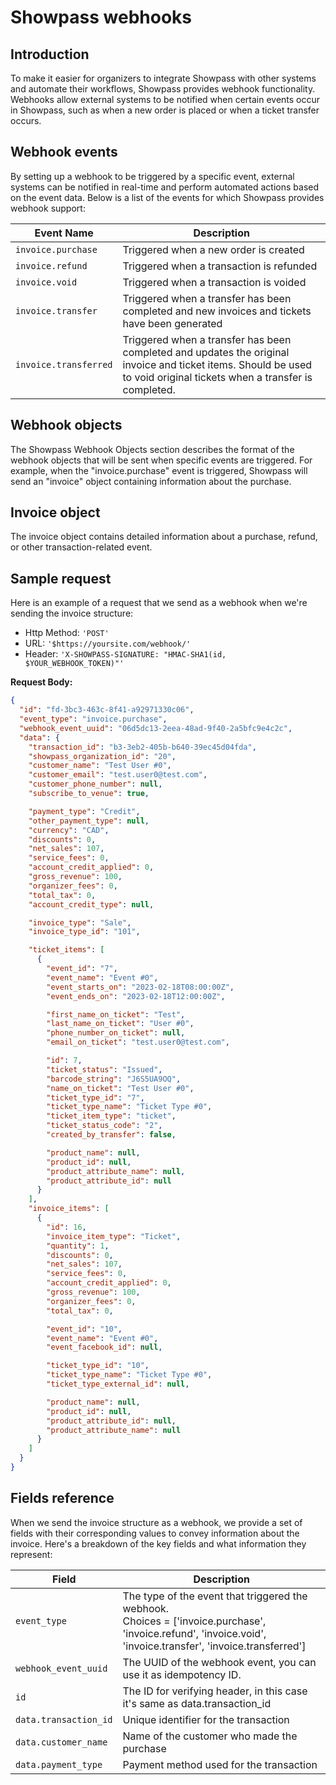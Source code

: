# Showpass webhooks

## Introduction

To make it easier for organizers to integrate Showpass with other systems and automate their workflows, Showpass provides webhook functionality. Webhooks allow external systems to be notified when certain events occur in Showpass, such as when a new order is placed or when a ticket transfer occurs.

## Webhook events

By setting up a webhook to be triggered by a specific event, external systems can be notified in real-time and perform automated actions based on the event data. Below is a list of the events for which Showpass provides webhook support:

| Event Name            | Description                                                                                                                                                           |
| --------------------- | --------------------------------------------------------------------------------------------------------------------------------------------------------------------- |
| `invoice.purchase`    | Triggered when a new order is created                                                                                                                                 |
| `invoice.refund`      | Triggered when a transaction is refunded                                                                                                                              |
| `invoice.void`        | Triggered when a transaction is voided                                                                                                                                |
| `invoice.transfer`    | Triggered when a transfer has been completed and new invoices and tickets have been generated                                                                         |
| `invoice.transferred` | Triggered when a transfer has been completed and updates the original invoice and ticket items. Should be used to void original tickets when a transfer is completed. |

## Webhook objects

The Showpass Webhook Objects section describes the format of the webhook objects that will be sent when specific events are triggered. For example, when the "invoice.purchase" event is triggered, Showpass will send an "invoice" object containing information about the purchase.

## Invoice object

The invoice object contains detailed information about a purchase, refund, or other transaction-related event.

## Sample request

Here is an example of a request that we send as a webhook when we're sending the invoice structure:

- Http Method: `'POST'`
- URL: `'$https://yoursite.com/webhook/'`
- Header: `'X-SHOWPASS-SIGNATURE: "HMAC-SHA1(id, $YOUR_WEBHOOK_TOKEN)"'`

**Request Body:**

```json
{
  "id": "fd-3bc3-463c-8f41-a92971330c06",
  "event_type": "invoice.purchase",
  "webhook_event_uuid": "06d5dc13-2eea-48ad-9f40-2a5bfc9e4c2c",
  "data": {
    "transaction_id": "b3-3eb2-405b-b640-39ec45d04fda",
    "showpass_organization_id": "20",
    "customer_name": "Test User #0",
    "customer_email": "test.user0@test.com",
    "customer_phone_number": null,
    "subscribe_to_venue": true,

    "payment_type": "Credit",
    "other_payment_type": null,
    "currency": "CAD",
    "discounts": 0,
    "net_sales": 107,
    "service_fees": 0,
    "account_credit_applied": 0,
    "gross_revenue": 100,
    "organizer_fees": 0,
    "total_tax": 0,
    "account_credit_type": null,

    "invoice_type": "Sale",
    "invoice_type_id": "101",

    "ticket_items": [
      {
        "event_id": "7",
        "event_name": "Event #0",
        "event_starts_on": "2023-02-18T08:00:00Z",
        "event_ends_on": "2023-02-18T12:00:00Z",

        "first_name_on_ticket": "Test",
        "last_name_on_ticket": "User #0",
        "phone_number_on_ticket": null,
        "email_on_ticket": "test.user0@test.com",

        "id": 7,
        "ticket_status": "Issued",
        "barcode_string": "J6S5UA9OQ",
        "name_on_ticket": "Test User #0",
        "ticket_type_id": "7",
        "ticket_type_name": "Ticket Type #0",
        "ticket_item_type": "ticket",
        "ticket_status_code": "2",
        "created_by_transfer": false,

        "product_name": null,
        "product_id": null,
        "product_attribute_name": null,
        "product_attribute_id": null
      }
    ],
    "invoice_items": [
      {
        "id": 16,
        "invoice_item_type": "Ticket",
        "quantity": 1,
        "discounts": 0,
        "net_sales": 107,
        "service_fees": 0,
        "account_credit_applied": 0,
        "gross_revenue": 100,
        "organizer_fees": 0,
        "total_tax": 0,

        "event_id": "10",
        "event_name": "Event #0",
        "event_facebook_id": null,

        "ticket_type_id": "10",
        "ticket_type_name": "Ticket Type #0",
        "ticket_type_external_id": null,

        "product_name": null,
        "product_id": null,
        "product_attribute_id": null,
        "product_attribute_name": null
      }
    ]
  }
}
```

## Fields reference

When we send the invoice structure as a webhook, we provide a set of fields with their corresponding values to convey information about the invoice. Here's a breakdown of the key fields and what information they represent:

| Field                 | Description                                                                                                                                                      |
| --------------------- | ---------------------------------------------------------------------------------------------------------------------------------------------------------------- |
| `event_type`          | The type of the event that triggered the webhook.<br>Choices = ['invoice.purchase', 'invoice.refund', 'invoice.void', 'invoice.transfer', 'invoice.transferred'] |
| `webhook_event_uuid`  | The UUID of the webhook event, you can use it as idempotency ID.                                                                                                 |
| `id`                  | The ID for verifying header, in this case it's same as data.transaction_id                                                                                       |
| `data.transaction_id` | Unique identifier for the transaction                                                                                                                            |
| `data.customer_name`  | Name of the customer who made the purchase                                                                                                                       |
| `data.payment_type`   | Payment method used for the transaction                                                                                                                          |
